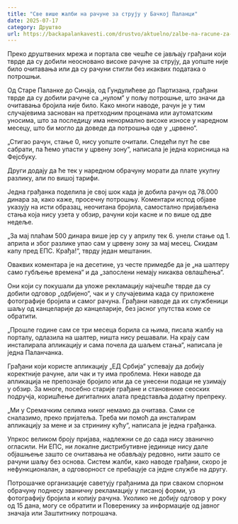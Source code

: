 ```yaml
---
title: "Све више жалби на рачуне за струју у Бачкој Паланци"
date: 2025-07-17
category: Друштво
url: https://backapalankavesti.com/drustvo/aktuelno/zalbe-na-racune-za-struju/
---
```


Преко друштвених мрежа и портала све чешће се јављају грађани који тврде да су добили неосновано високе рачуне за струју, да уопште није било очитавања или да су рачуни стигли без икаквих података о потрошњи.

Од Старе Паланке до Синаја, од Гундулићеве до Партизана, грађани тврде да су добили рачуне са „нулом“ у пољу потрошње, што значи да очитавања бројила није било. Како многи наводе, рачун је у тим случајевима заснован на претходним проценама или аутоматским уносима, што за последицу има ненормално високе износе у наредном месецу, што би могло да доведе да потрошња оде у „црвено“.

„Стигао рачун, стање 0, нису уопште очитали. Следећи пут ће све сабрати, па ћемо упасти у црвену зону“, написала је једна корисница на Фејсбуку.

Други додају да ће тек у наредном обрачуну морати да плате укупну разлику, али по вишој тарифи.

Једна грађанка поделила је свој шок када је добила рачун од 78.000 динара за, како каже, просечну потрошњу. Коментари испод објаве указују на исти образац, неочитана бројила, самостално пријављена стања која нису узета у обзир, рачуни који касне и по више од две недеље.

„За мај плаћам 500 динара више јер су у априлу тек 6. унели стање од 1. априла и због разлике упао сам у црвену зону за мај месец. Скидам капу пред ЕПС. Крађа!“, тврду један мештанин.

Оваквих коментара је на десетине, уз честе примедбе да је „на шалтеру само губљење времена“ и да „запослени немају никаква овлашћења“.

Они који су покушали да уложе рекламацију најчешће тврде да су добили одговор „одбијено“, чак и у случајевима када су приложене фотографије бројила и самог рачуна. Грађани наводе да их службеници шаљу од канцеларије до канцеларије, без јасног упутства коме се обратити.

„Прошле године сам се три месеца борила са њима, писала жалбу на порталу, одлазила на шалтер, ништа нису решавали. На крају сам инсталирала апликацију и сама почела да шаљем стања“, написала је једна Паланчанка.

Грађани који користе апликацију „ЕД Србија“ успевају да добију коректније рачуне, али чак и ту има проблема. Неки наводе да апликација не препознаје бројило или да се унесени подаци не узимају у обзир. За многе, посебно старије грађане и становнике сеоских подручја, коришћење дигиталних алата представља додатну препреку.

„Ми у Сремачким селима никог немамо да очитава. Сами се сналазимо, преко пријатеља. Треба ми помоћ да инсталирам апликацију за мене и за стринину кућу“, написала је једна грађанка.

Упркос великом броју пријава, надлежни се до сада нису званично огласили. Ни ЕПС, ни локалне дистрибутивне јединице нису дале објашњење зашто се очитавања не обављају редовно, нити зашто се рачуни шаљу без основа. Систем жалби, како наводе грађани, скоро је нефункционалан, а одговорност се пребацује са једне службе на другу.

Потрошачке организације саветују грађанима да при сваком спорном обрачуну поднесу званичну рекламацију у писаној форми, уз фотографију бројила и копију рачуна. Уколико не добију одговор у року од 15 дана, могу се обратити и Поверенику за информације од јавног значаја или Заштитнику потрошача.
